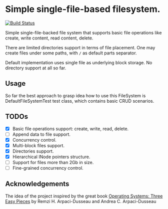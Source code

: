 # Simple single-file-based filesystem.

[![Build Status](https://travis-ci.com/beargummy/simple-file-system.svg?branch=master)](https://travis-ci.com/beargummy/simple-file-system)

Simple single-file-backed file system that supports basic file operations 
like create, write content, read content, delete.

There are limited directories support in terms of file placement. 
One may create files under some paths, with `/` as default parts separator.

Default implementation uses single file as underlying block storage.
No directory support at all so far.

## Usage
So far the best approach to grasp idea how to use this FileSystem is DefaultFileSystemTest test class,
which contains basic CRUD scenarios.

## TODOs
- [x] Basic file operations support: create, write, read, delete.
- [ ] Append data to file support.
- [x] Concurrency control.
- [x] Multi-block files support.
- [x] Directories support.
- [x] Hierarchical INode pointers structure.
- [ ] Support for files more than 2Gb in size.
- [ ] Fine-grained concurrency control.

## Acknowledgements
The idea of the project inspired by the great book [Operating Systems: Three Easy Pieces](http://pages.cs.wisc.edu/~remzi/OSTEP/) by Remzi H. Arpaci-Dusseau and Andrea C. Arpaci-Dusseau
